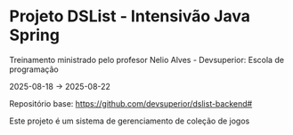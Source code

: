 # Projeto DSList - Intensivão Java Spring

Treinamento ministrado pelo profesor Nelio Alves - Devsuperior: Escola de programação

2025-08-18 -> 2025-08-22

Repositório base: https://github.com/devsuperior/dslist-backend#

Este projeto é um sistema de gerenciamento de coleção de jogos
